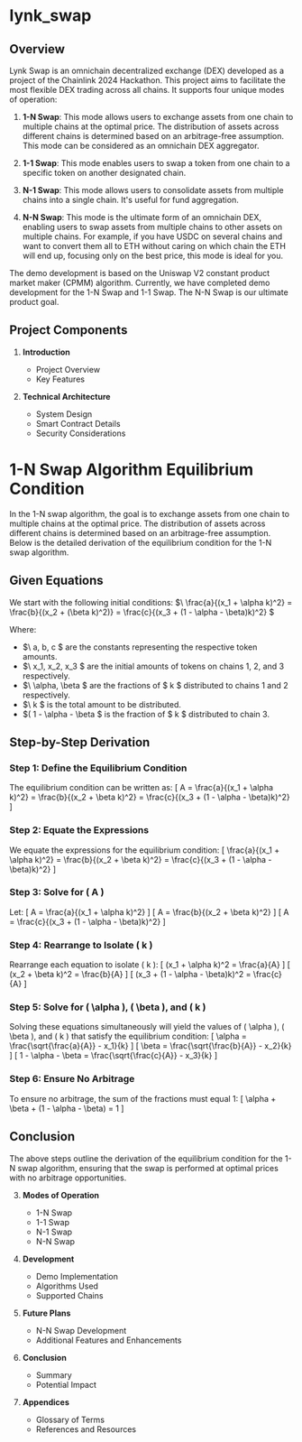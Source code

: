 # lynk_swap

## Overview

Lynk Swap is an omnichain decentralized exchange (DEX) developed as a project of the Chainlink 2024 Hackathon. This project aims to facilitate the most flexible DEX trading across all chains. It supports four unique modes of operation:

1. **1-N Swap**: This mode allows users to exchange assets from one chain to multiple chains at the optimal price. The distribution of assets across different chains is determined based on an arbitrage-free assumption. This mode can be considered as an omnichain DEX aggregator.

2. **1-1 Swap**: This mode enables users to swap a token from one chain to a specific token on another designated chain.

3. **N-1 Swap**: This mode allows users to consolidate assets from multiple chains into a single chain. It's useful for fund aggregation.

4. **N-N Swap**: This mode is the ultimate form of an omnichain DEX, enabling users to swap assets from multiple chains to other assets on multiple chains. For example, if you have USDC on several chains and want to convert them all to ETH without caring on which chain the ETH will end up, focusing only on the best price, this mode is ideal for you.

The demo development is based on the Uniswap V2 constant product market maker (CPMM) algorithm. Currently, we have completed demo development for the 1-N Swap and 1-1 Swap. The N-N Swap is our ultimate product goal.

## Project Components

1. **Introduction**
    - Project Overview
    - Key Features

2. **Technical Architecture**
    - System Design
    - Smart Contract Details
    - Security Considerations
# 1-N Swap Algorithm Equilibrium Condition

In the 1-N swap algorithm, the goal is to exchange assets from one chain to multiple chains at the optimal price. The distribution of assets across different chains is determined based on an arbitrage-free assumption. Below is the detailed derivation of the equilibrium condition for the 1-N swap algorithm.

## Given Equations

We start with the following initial conditions:
$\ \frac{a}{(x_1 + \alpha k)^2} = \frac{b}{(x_2 + (\beta k)^2)} = \frac{c}{(x_3 + (1 - \alpha - \beta)k)^2} $

Where:
- $\ a, b, c \$ are the constants representing the respective token amounts.
- $\ x_1, x_2, x_3 \$ are the initial amounts of tokens on chains 1, 2, and 3 respectively.
- $\ \alpha, \beta \$ are the fractions of $ k $ distributed to chains 1 and 2 respectively.
- $\ k \$ is the total amount to be distributed.
- $\( 1 - \alpha - \beta \$ is the fraction of $ k $ distributed to chain 3.

## Step-by-Step Derivation

### Step 1: Define the Equilibrium Condition

The equilibrium condition can be written as:
\[ A = \frac{a}{(x_1 + \alpha k)^2} = \frac{b}{(x_2 + \beta k)^2} = \frac{c}{(x_3 + (1 - \alpha - \beta)k)^2} \]

### Step 2: Equate the Expressions

We equate the expressions for the equilibrium condition:
\[ \frac{a}{(x_1 + \alpha k)^2} = \frac{b}{(x_2 + \beta k)^2} = \frac{c}{(x_3 + (1 - \alpha - \beta)k)^2} \]

### Step 3: Solve for \( A \)

Let:
\[ A = \frac{a}{(x_1 + \alpha k)^2} \]
\[ A = \frac{b}{(x_2 + \beta k)^2} \]
\[ A = \frac{c}{(x_3 + (1 - \alpha - \beta)k)^2} \]

### Step 4: Rearrange to Isolate \( k \)

Rearrange each equation to isolate \( k \):
\[ (x_1 + \alpha k)^2 = \frac{a}{A} \]
\[ (x_2 + \beta k)^2 = \frac{b}{A} \]
\[ (x_3 + (1 - \alpha - \beta)k)^2 = \frac{c}{A} \]

### Step 5: Solve for \( \alpha \), \( \beta \), and \( k \)

Solving these equations simultaneously will yield the values of \( \alpha \), \( \beta \), and \( k \) that satisfy the equilibrium condition:
\[ \alpha = \frac{\sqrt{\frac{a}{A}} - x_1}{k} \]
\[ \beta = \frac{\sqrt{\frac{b}{A}} - x_2}{k} \]
\[ 1 - \alpha - \beta = \frac{\sqrt{\frac{c}{A}} - x_3}{k} \]

### Step 6: Ensure No Arbitrage

To ensure no arbitrage, the sum of the fractions must equal 1:
\[ \alpha + \beta + (1 - \alpha - \beta) = 1 \]

## Conclusion

The above steps outline the derivation of the equilibrium condition for the 1-N swap algorithm, ensuring that the swap is performed at optimal prices with no arbitrage opportunities.



3. **Modes of Operation**
    - 1-N Swap
    - 1-1 Swap
    - N-1 Swap
    - N-N Swap

4. **Development**
    - Demo Implementation
    - Algorithms Used
    - Supported Chains

5. **Future Plans**
    - N-N Swap Development
    - Additional Features and Enhancements

6. **Conclusion**
    - Summary
    - Potential Impact

7. **Appendices**
    - Glossary of Terms
    - References and Resources

